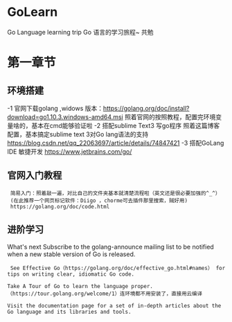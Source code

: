 # GoLearn
Go Language learning trip
Go 语言的学习旅程~ 共勉
# 第一章节
  ## 环境搭建
   -1 官网下载golang ,widows 版本：https://golang.org/doc/install?download=go1.10.3.windows-amd64.msi
   照着官网的按照教程，配置完环境变量啥的，基本在cmd能够验证啦
   -2 搭配sublime Text3 写go程序
     照着这篇博客配置，基本搞定sublime text 3对Go lang语法的支持
     https://blog.csdn.net/qq_22063697/article/details/74847421
   -3 搭配GoLang IDE 敏捷开发
      https://www.jetbrains.com/go/
   ## 官网入门教程
     简易入门：照着敲一遍，对比自己的文件夹基本就清楚流程啦（英文还是很必要加强的^_^）
     (在此推荐一个网页标记软件：Diigo ，chorme可去插件那里搜索，贼好用)
     https://golang.org/doc/code.html
   ## 进阶学习
   What's next
    Subscribe to the golang-announce mailing list to be notified when a new stable version of Go is released.

     See Effective Go（https://golang.org/doc/effective_go.html#names） for tips on writing clear, idiomatic Go code.

    Take A Tour of Go to learn the language proper.（https://tour.golang.org/welcome/1）连环境都不用安装了，直接用云编译

    Visit the documentation page for a set of in-depth articles about the Go language and its libraries and tools.
